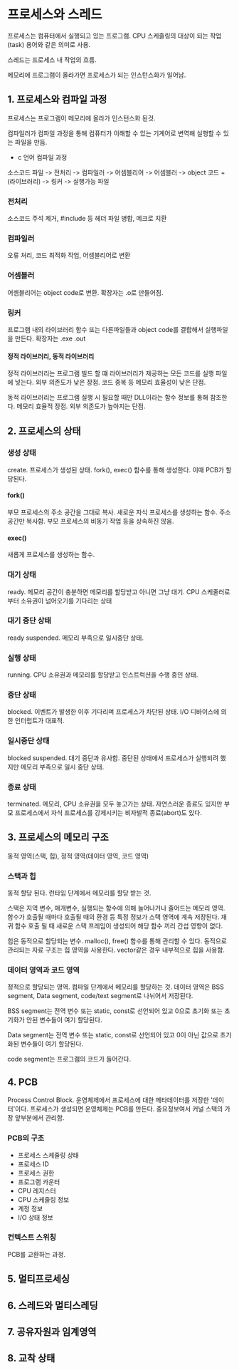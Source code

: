 # 프로세스와 스레드
프로세스는 컴퓨터에서 실행되고 있는 프로그램. CPU 스케줄링의 대상이 되는 작업(task) 용어와 같은 의미로 사용.

스레드는 프로세스 내 작업의 흐름.

메모리에 프로그램이 올라가면 프로세스가 되는 인스턴스화가 일어남.

## 1. 프로세스와 컴파일 과정
프로세스는 프로그램이 메모리에 올라가 인스턴스화 된것.

컴파일러가 컴파일 과정을 통해 컴퓨터가 이해할 수 있는 기계어로 변역해 실행할 수 있는 파일을 만듬.

- c 언어 컴파일 과정

소스코드 파일 -> 전처리 -> 컴파일러 -> 어셈블리어 -> 어셈블러 -> object 코드 + (라이브러리) -> 링커 -> 실행가능 파일

### 전처리
소스코드 주석 제거, #include 등 헤더 파일 병합, 메크로 치환

### 컴파일러
오류 처리, 코드 최적화 작업, 어셈블리어로 변환

### 어셈블러
어셈블리어는 object code로 변환. 확장자는 .o로 만들어짐.

### 링커
프로그램 내의 라이브러리 함수 또는 다른파일들과 object code를 결합해서 실행파일을 만든다. 확장자는 .exe .out

#### 정적 라이브러리, 동적 라이브러리
정적 라이브러리는 프로그램 빌드 할 떄 라이브러리가 제공하는 모든 코드를 실행 파일에 넣는다. 외부 의존도가 낮은 장점. 코드 중복 등 메모리 효율성이 낮은 단점.

동적 라이브러리는 프로그램 실행 시 필요할 때만 DLL이라는 함수 정보를 통해 참조한다. 메모리 효율적 장점. 외부 의존도가 높아지는 단점.

## 2. 프로세스의 상태
### 생성 상태
create.
프로세스가 생성된 상태. fork(), exec() 함수를 통해 생성한다.
이때 PCB가 할당된다.

#### fork()
부모 프로세스의 주소 공간을 그대로 복사. 새로운 자식 프로세스를 생성하는 함수. 주소 공간만 복사함. 부모 프로세스의 비동기 작업 등을 상속하진 않음.

#### exec()
새롭게 프로세스를 생성하는 함수.

### 대기 상태
ready.
메모리 공간이 충분하면 메모리를 할당받고 아니면 그냥 대기.
CPU 스케줄러로부터 소유권이 넘어오기를 기다리는 상태

### 대기 중단 상태
ready suspended.
메모리 부족으로 일시중단 상태.

### 실행 상태
running.
CPU 소유권과 메모리를 할당받고 인스트럭션을 수행 중인 상태.

### 중단 상태
blocked.
이벤트가 발생한 이후 기다리며 프로세스가 차단된 상태.
I/O 디바이스에 의한 인터럽트가 대표적.

### 일시중단 상태
blocked suspended.
대기 중단과 유사함. 중단된 상태에서 프로세스가 실행되려 했지만 메모리 부족으로 일시 중단 상태.

### 종료 상태
terminated.
메모리, CPU 소유권을 모두 놓고가는 상태. 자연스러운 종료도 있지만 부모 프로세스에서 자식 프로세스를 강제시키는 비자발적 종료(abort)도 있다. 

## 3. 프로세스의 메모리 구조
동적 영역(스택, 힙), 정적 영역(데이터 영역, 코드 영역)

### 스택과 힙
동적 할당 된다. 런타임 단계에서 메모리를 할당 받는 것.

스택은 지역 변수, 매개변수, 실행되는 함수에 의해 늘어나거나 줄어드는 메모리 영역. 함수가 호출될 때마다 호출될 때의 환경 등 특정 정보가 스택 영역에 계속 저장된다.
재귀 함수 호출 될 때 새로운 스택 프레임이 생성되어 해당 함수 끼리 간섭 영향이 없다.

힙은 동적으로 할당되는 변수. malloc(), free() 함수를 통해 관리할 수 있다. 동적으로 관리되는 자료 구조는 힙 영역을 사용한다. vector같은 경우 내부적으로 힙을 사용함.

### 데이터 영역과 코드 영역
정적으로 할당되는 영역. 컴파일 단계에서 메모리를 할당하는 것.
데이터 영역은 BSS segment, Data segment, code/text segment로 나뉘어서 저장된다.

BSS segment는 전역 변수 또는 static, const로 선언되어 있고 0으로 초기화 또는 초기화가 안된 변수들이 여기 할당된다.

Data segment는 전역 변수 또는 static, const로 선언되어 있고 0이 아닌 값으로 초기화된 변수들이 여기 할당된다.

code segment는 프로그램의 코드가 들어간다.

## 4. PCB
Process Control Block.
운영체제에서 프로세스에 대한 메타데이터를 저장한 '데이터'이다.
프로세스가 생성되면 운영체제는 PCB를 만든다. 중요정보여서 커널 스택의 가장 앞부분에서 관리함.

### PCB의 구조
- 프로세스 스케줄링 상태
- 프로세스 ID
- 프로세스 권한
- 프로그램 카운터
- CPU 레지스터
- CPU 스케줄링 정보
- 계정 정보
- I/O 상태 정보

### 컨텍스트 스위칭
PCB를 교환하는 과정.

## 5. 멀티프로세싱

## 6. 스레드와 멀티스레딩

## 7. 공유자원과 임계영역

## 8. 교착 상태